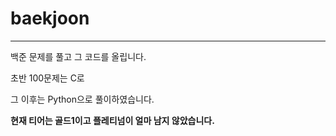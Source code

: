 # baekjoon

-------
백준 문제를 풀고 그 코드를 올립니다.

초반 100문제는 C로

그 이후는 Python으로 풀이하였습니다.

**현재 티어는 골드1이고 플레티넘이 얼마 남지 않았습니다.**
